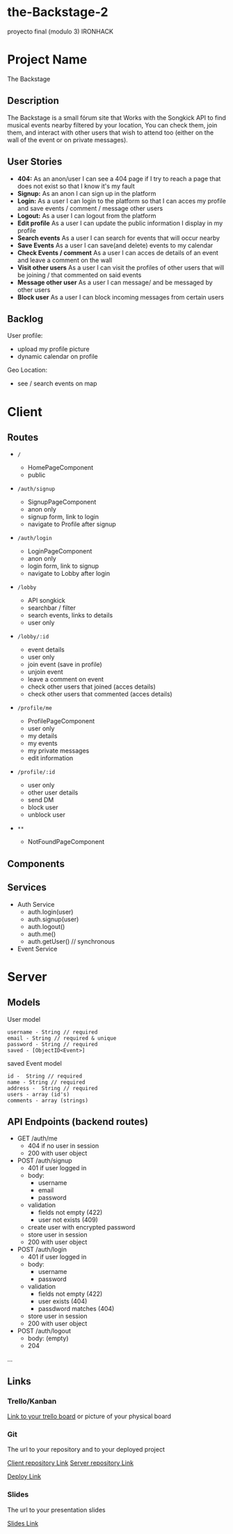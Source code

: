 # the-Backstage-2
proyecto final (modulo 3) IRONHACK 

# Project Name

The Backstage

## Description

The Backstage is a small fórum site that Works with the Songkick API to find musical events nearby filtered by your location, You can check them, join them, and interact with other users that wish to attend too (either on the wall of the event or on private messages).

## User Stories

-  **404:** As an anon/user I can see a 404 page if I try to reach a page that does not exist so that I know it's my fault
-  **Signup:** As an anon I can sign up in the platform 
-  **Login:** As a user I can login to the platform so that I can acces my profile and save events / comment / message other users
-  **Logout:** As a user I can logout from the platform 
-  **Edit profile** As a user I can update the public information I display in my profile
-  **Search events** As a user I can search for events that will occur nearby
-  **Save Events** As a user I can save(and delete) events to my calendar
-  **Check Events / comment** As a user I can acces de details of an event and leave a comment on the wall
-  **Visit other users** As a user I can visit the profiles of other users that will be joining / that commented on said events
-  **Message other user** As a user I can message/ and be messaged by other users 
- **Block user** As a user I can block incoming messages from certain users


## Backlog

User profile:

- upload my profile picture
- dynamic calendar on profile 

Geo Location:
- see / search events on map


# Client

## Routes

- `/`
  - HomePageComponent
  - public

- `/auth/signup`
  - SignupPageComponent
  - anon only
  - signup form, link to login
  - navigate to Profile after signup
- `/auth/login`
  - LoginPageComponent
  - anon only
  - login form, link to signup
  - navigate to Lobby after login
- `/lobby` 
  - API songkick 
  - searchbar / filter
  - search events, links to details
  - user only
  
- `/lobby/:id` 
  - event details
  - user only
  - join event (save in profile)
  - unjoin event
  - leave a comment on event
  - check other users that joined  (acces details)
  - check other users that commented (acces details) 

- `/profile/me` 
  - ProfilePageComponent
  - user only
  - my details
  - my events
  - my private messages 
  - edit information
- `/profile/:id`
  - user only
  - other user details 
  - send DM
  - block user
  - unblock user

- `**`
  - NotFoundPageComponent


## Components



## Services

- Auth Service
  - auth.login(user)
  - auth.signup(user)
  - auth.logout()
  - auth.me()
  - auth.getUser() // synchronous
- Event Service


# Server

## Models

User model

```
username - String // required
email - String // required & unique
password - String // required
saved - [ObjectID<Event>]
```

saved Event model

```
id -  String // required
name - String // required
address -  String // required
users - array (id's) 
comments - array (strings) 
```

## API Endpoints (backend routes)

- GET /auth/me
  - 404 if no user in session
  - 200 with user object
- POST /auth/signup
  - 401 if user logged in
  - body:
    - username
    - email
    - password
  - validation
    - fields not empty (422)
    - user not exists (409)
  - create user with encrypted password
  - store user in session
  - 200 with user object
- POST /auth/login
  - 401 if user logged in
  - body:
    - username
    - password
  - validation
    - fields not empty (422)
    - user exists (404)
    - passdword matches (404)
  - store user in session
  - 200 with user object
- POST /auth/logout
  - body: (empty)
  - 204
  
...
  

## Links

### Trello/Kanban

[Link to your trello board](https://trello.com) or picture of your physical board

### Git

The url to your repository and to your deployed project

[Client repository Link](http://github.com)
[Server repository Link](http://github.com)

[Deploy Link](http://heroku.com)

### Slides

The url to your presentation slides

[Slides Link](http://slides.com)




